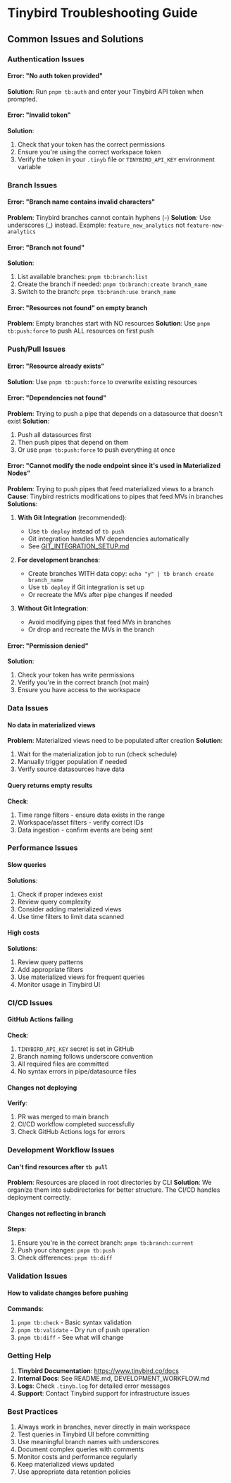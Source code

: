 # Tinybird Troubleshooting Guide

## Common Issues and Solutions

### Authentication Issues

#### Error: "No auth token provided"

**Solution**: Run `pnpm tb:auth` and enter your Tinybird API token when prompted.

#### Error: "Invalid token"

**Solution**:

1. Check that your token has the correct permissions
2. Ensure you're using the correct workspace token
3. Verify the token in your `.tinyb` file or `TINYBIRD_API_KEY` environment variable

### Branch Issues

#### Error: "Branch name contains invalid characters"

**Problem**: Tinybird branches cannot contain hyphens (-)
**Solution**: Use underscores (\_) instead. Example: `feature_new_analytics` not `feature-new-analytics`

#### Error: "Branch not found"

**Solution**:

1. List available branches: `pnpm tb:branch:list`
2. Create the branch if needed: `pnpm tb:branch:create branch_name`
3. Switch to the branch: `pnpm tb:branch:use branch_name`

#### Error: "Resources not found" on empty branch

**Problem**: Empty branches start with NO resources
**Solution**: Use `pnpm tb:push:force` to push ALL resources on first push

### Push/Pull Issues

#### Error: "Resource already exists"

**Solution**: Use `pnpm tb:push:force` to overwrite existing resources

#### Error: "Dependencies not found"

**Problem**: Trying to push a pipe that depends on a datasource that doesn't exist
**Solution**:

1. Push all datasources first
2. Then push pipes that depend on them
3. Or use `pnpm tb:push:force` to push everything at once

#### Error: "Cannot modify the node endpoint since it's used in Materialized Nodes"

**Problem**: Trying to push pipes that feed materialized views to a branch
**Cause**: Tinybird restricts modifications to pipes that feed MVs in branches
**Solutions**:

1. **With Git Integration** (recommended):

   - Use `tb deploy` instead of `tb push`
   - Git integration handles MV dependencies automatically
   - See [GIT_INTEGRATION_SETUP.md](./GIT_INTEGRATION_SETUP.md)

2. **For development branches**:

   - Create branches WITH data copy: `echo "y" | tb branch create branch_name`
   - Use `tb deploy` if Git integration is set up
   - Or recreate the MVs after pipe changes if needed

3. **Without Git Integration**:
   - Avoid modifying pipes that feed MVs in branches
   - Or drop and recreate the MVs in the branch

#### Error: "Permission denied"

**Solution**:

1. Check your token has write permissions
2. Verify you're in the correct branch (not main)
3. Ensure you have access to the workspace

### Data Issues

#### No data in materialized views

**Problem**: Materialized views need to be populated after creation
**Solution**:

1. Wait for the materialization job to run (check schedule)
2. Manually trigger population if needed
3. Verify source datasources have data

#### Query returns empty results

**Check**:

1. Time range filters - ensure data exists in the range
2. Workspace/asset filters - verify correct IDs
3. Data ingestion - confirm events are being sent

### Performance Issues

#### Slow queries

**Solutions**:

1. Check if proper indexes exist
2. Review query complexity
3. Consider adding materialized views
4. Use time filters to limit data scanned

#### High costs

**Solutions**:

1. Review query patterns
2. Add appropriate filters
3. Use materialized views for frequent queries
4. Monitor usage in Tinybird UI

### CI/CD Issues

#### GitHub Actions failing

**Check**:

1. `TINYBIRD_API_KEY` secret is set in GitHub
2. Branch naming follows underscore convention
3. All required files are committed
4. No syntax errors in pipe/datasource files

#### Changes not deploying

**Verify**:

1. PR was merged to main branch
2. CI/CD workflow completed successfully
3. Check GitHub Actions logs for errors

### Development Workflow Issues

#### Can't find resources after `tb pull`

**Problem**: Resources are placed in root directories by CLI
**Solution**: We organize them into subdirectories for better structure. The CI/CD handles deployment correctly.

#### Changes not reflecting in branch

**Steps**:

1. Ensure you're in the correct branch: `pnpm tb:branch:current`
2. Push your changes: `pnpm tb:push`
3. Check differences: `pnpm tb:diff`

### Validation Issues

#### How to validate changes before pushing

**Commands**:

1. `pnpm tb:check` - Basic syntax validation
2. `pnpm tb:validate` - Dry run of push operation
3. `pnpm tb:diff` - See what will change

### Getting Help

1. **Tinybird Documentation**: https://www.tinybird.co/docs
2. **Internal Docs**: See README.md, DEVELOPMENT_WORKFLOW.md
3. **Logs**: Check `.tinyb.log` for detailed error messages
4. **Support**: Contact Tinybird support for infrastructure issues

### Best Practices

1. Always work in branches, never directly in main workspace
2. Test queries in Tinybird UI before committing
3. Use meaningful branch names with underscores
4. Document complex queries with comments
5. Monitor costs and performance regularly
6. Keep materialized views updated
7. Use appropriate data retention policies
